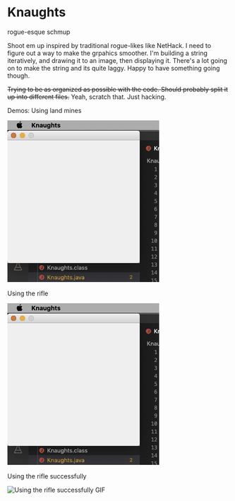 # Knaughts
 rogue-esque schmup
 
 Shoot em up inspired by traditional rogue-likes like NetHack. I need to figure out a way to make the grpahics 
 smoother. I'm building a string iteratively, and drawing it to an image, then displaying it. There's a lot going 
 on to make the string and its quite laggy. Happy to have something going though. 
 
 ~~Trying to be as organized as possible with the code. Should probably split it up into different files.~~ Yeah,
 scratch that. Just hacking.
 
 Demos:
 Using land mines
 
 ![Using land mines GIF](knaughts_demo.gif)
 
 Using the rifle
 
 ![Using the rifle GIF](knaughts_demo.gif)
 
 Using the rifle successfully
 
 ![Using the rifle successfully GIF](knaughts.gif)
 
